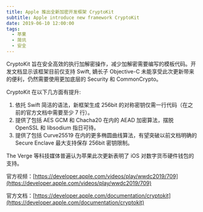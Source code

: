 ```yaml
---
title: Apple 推出全新加密开发框架 CryptoKit
subtitle: Apple introduce new framework CryptoKit
date: 2019-06-10 12:00:00
tags:
  - 苹果
  - 简讯
  - 安全
---
```


CryptoKit 旨在安全高效的执行加解密操作，减少加解密需要编写的模板代码。开发文档显示该框架目前仅支持 Swift, 嫡长子 Objective-C 未能享受此次更新带来的便利，仍然需要使用更加底层的 Security 和 CommonCrypto。 

CryptoKit 在以下几方面有提升:
1. 依托 Swift 简洁的语法，新框架生成 256bit 的对称密钥仅需一行代码（在之前的官方文档中需要至少 7 行）。 
2. 提供了包括 AES GCM 和 Chacha20 在内的 AEAD 加密算法，摆脱 OpenSSL 和 libsodium 指日可待。 
3. 提供了包括 Curve25519 在内的更多椭圆曲线算法，有望突破以前文档明确的 Secure Enclave 最大支持保存 256bit 密钥限制。 

The Verge 等科技媒体普遍认为苹果此次更新表明了 iOS 对数字货币硬件钱包的支持。

官方视频：[https://developer.apple.com/videos/play/wwdc2019/709](https://developer.apple.com/videos/play/wwdc2019/709)

官方文档：[https://developer.apple.com/documentation/cryptokit](https://developer.apple.com/documentation/cryptokit)